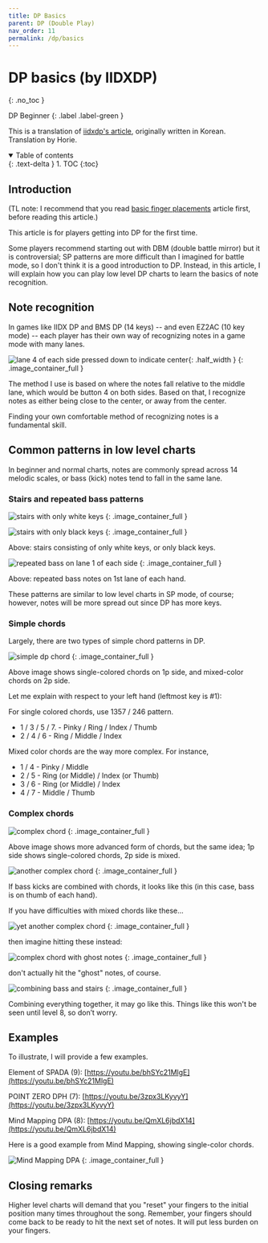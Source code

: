 ```yaml
---
title: DP Basics
parent: DP (Double Play)
nav_order: 11
permalink: /dp/basics
---
```


# DP basics (by IIDXDP)
{: .no_toc }

DP Beginner
{: .label .label-green }

This is a translation of [iidxdp's article](https://gall.dcinside.com/mgallery/board/view/?id=iidxdp&no=6364), originally written in Korean. Translation by Horie.

<details open markdown="block">
  <summary>
    Table of contents
  </summary>
  {: .text-delta }
1. TOC
{:toc}
</details>

## Introduction

(TL note: I recommend that you read [basic finger placements](/dp/basic_placement) article first, before reading this article.)

This article is for players getting into DP for the first time.

Some players recommend starting out with DBM (double battle mirror) but it is controversial; SP patterns are more difficult than I imagined for battle mode, so I don't think it is a good introduction to DP. Instead, in this article, I will explain how you can play low level DP charts to learn the basics of note recognition.

## Note recognition

In games like IIDX DP and BMS DP (14 keys) -- and even EZ2AC (10 key mode) -- each player has their own way of recognizing notes in a game mode with many lanes.

![lane 4 of each side pressed down to indicate center](/assets/img/dp/intro_key_4.png){: .half_width }
{: .image_container_full }

The method I use is based on where the notes fall relative to the middle lane, which would be button 4 on both sides. Based on that, I recognize notes as either being close to the center, or away from the center.

Finding your own comfortable method of recognizing notes is a fundamental skill.

## Common patterns in low level charts

In beginner and normal charts, notes are commonly spread across 14 melodic scales, or bass (kick) notes tend to fall in the same lane.

### Stairs and repeated bass patterns

![stairs with only white keys](/assets/img/dp/stairs_white.png)
{: .image_container_full }

![stairs with only black keys](/assets/img/dp/stairs_blue.png)
{: .image_container_full }

Above: stairs consisting of only white keys, or only black keys.

![repeated bass on lane 1 of each side](/assets/img/dp/bass_on_1.png)
{: .image_container_full }

Above: repeated bass notes on 1st lane of each hand.

These patterns are similar to low level charts in SP mode, of course; however, notes will be more spread out since DP has more keys.

### Simple chords

Largely, there are two types of simple chord patterns in DP.

![simple dp chord](/assets/img/dp/dp_chords.png)
{: .image_container_full }

Above image shows single-colored chords on 1p side, and mixed-color chords on 2p side.

Let me explain with respect to your left hand (leftmost key is #1):

For single colored chords, use 1357 / 246 pattern.
* 1 / 3 / 5 / 7. - Pinky / Ring / Index / Thumb
* 2 / 4 / 6 - Ring / Middle / Index

Mixed color chords are the way more complex. For instance,
* 1 / 4 - Pinky / Middle
* 2 / 5 - Ring (or Middle) / Index (or Thumb)
* 3 / 6 - Ring (or Middle) / Index
* 4 / 7 - Middle / Thumb

### Complex chords

![complex chord](/assets/img/dp/chord_complex.png)
{: .image_container_full }

Above image shows more advanced form of chords, but the same idea; 1p side shows single-colored chords, 2p side is mixed.

![another complex chord](/assets/img/dp/chord_complex_2.png)
{: .image_container_full }

If bass kicks are combined with chords, it looks like this (in this case, bass is on thumb of each hand).

If you have difficulties with mixed chords like these...

![yet another complex chord](/assets/img/dp/chord_complex_3a.png)
{: .image_container_full }

then imagine hitting these instead:

![complex chord with ghost notes](/assets/img/dp/chord_complex_3b.png)
{: .image_container_full }

don't actually hit the "ghost" notes, of course.

![combining bass and stairs](/assets/img/dp/chord_complex_4.png)
{: .image_container_full }

Combining everything together, it may go like this. Things like this won't be seen until level 8, so don’t worry.

## Examples

To illustrate, I will provide a few examples.

Element of SPADA (9): [https://youtu.be/bhSYc21MlgE](https://youtu.be/bhSYc21MlgE)

POINT ZERO DPH (7): [https://youtu.be/3zpx3LKyvyY](https://youtu.be/3zpx3LKyvyY)

Mind Mapping DPA (8): [https://youtu.be/QmXL6jbdX14](https://youtu.be/QmXL6jbdX14)

Here is a good example from Mind Mapping, showing single-color chords.

![Mind Mapping DPA](/assets/img/dp/mindmapping.png)
{: .image_container_full }

## Closing remarks

Higher level charts will demand that you "reset" your fingers to the initial position many times throughout the song. Remember, your fingers should come back to be ready to hit the next set of notes. It will put less burden on your fingers.
